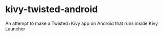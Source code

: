 # kivy-twisted-android
An attempt to make a Twisted+Kivy app on Android that runs inside Kivy Launcher
